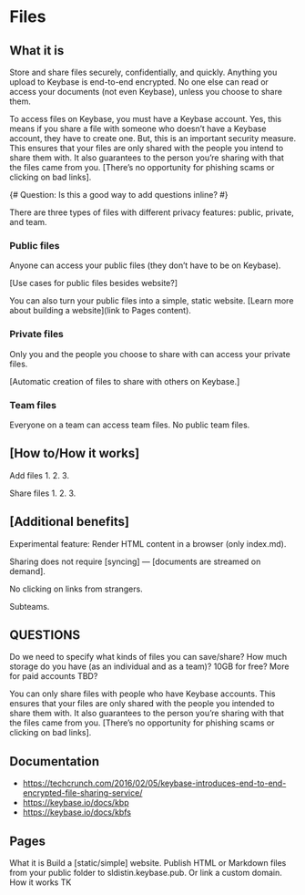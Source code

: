 # Files

## What it is
Store and share files securely, confidentially, and quickly. Anything you upload to Keybase is end-to-end encrypted. No one else can read or access your documents (not even Keybase), unless you choose to share them. 

To access files on Keybase, you must have a Keybase account. Yes, this means if you share a file with someone who doesn’t have a Keybase account, they have to create one. But, this is an important security measure. This ensures that your files are only shared with the people you intend to share them with. It also guarantees to the person you’re sharing with that the files came from you. [There’s no opportunity for phishing scams or clicking on bad links].

{# Question: Is this a good way to add questions inline? #}

There are three types of files with different privacy features: public, private, and team. 

### Public files 
Anyone can access your public files (they don’t have to be on Keybase). 

[Use cases for public files besides website?] 

You can also turn your public files into a simple, static website. [Learn more about building a website](link to Pages content).

### Private files
Only you and the people you choose to share with can access your private files. 

[Automatic creation of files to share with others on Keybase.]

### Team files
Everyone on a team can access team files. 
No public team files.



## [How to/How it works]

Add files
1.
2.
3.

Share files
1.
2.
3.

## [Additional benefits]
Experimental feature: Render HTML content in a browser (only index.md).

Sharing does not require [syncing] — [documents are streamed on demand]. 

No clicking on links from strangers.

Subteams.

## QUESTIONS

Do we need to specify what kinds of files you can save/share?
How much storage do you have (as an individual and as a team)? 10GB for free? More for paid accounts TBD?

You can only share files with people who have Keybase accounts. This ensures that your files are only shared with the people you intended to share them with. It also guarantees to the person you’re sharing with that the files came from you. [There’s no opportunity for phishing scams or clicking on bad links].

## Documentation
* https://techcrunch.com/2016/02/05/keybase-introduces-end-to-end-encrypted-file-sharing-service/
* https://keybase.io/docs/kbp
* https://keybase.io/docs/kbfs

## Pages
What it is
Build a [static/simple] website. Publish HTML or Markdown files from your public folder to sldistin.keybase.pub. Or link a custom domain.
How it works
TK
